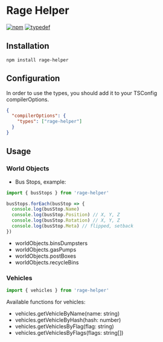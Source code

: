 # Rage Helper
[![npm](https://img.shields.io/npm/v/rage-helper.svg?style=flat)](https://www.npmjs.com/package/rage-helper)
[![typedef](https://img.shields.io/badge/typedef-.d.ts-blue.svg?style=flat&longCache=true)](https://github.com/FalcoG/rage-helper/blob/main/typings.d.ts)

## Installation

```npm install rage-helper```

## Configuration
In order to use the types, you should add it to your TSConfig compilerOptions.

```json
{
  "compilerOptions": {
    "types": ["rage-helper"]
  }
}

```

## Usage
### World Objects
- Bus Stops, example:
```javascript
import { busStops } from 'rage-helper'

busStops.forEach(busStop => {
  console.log(busStop.Name)
  console.log(busStop.Position) // X, Y, Z
  console.log(busStop.Rotation) // X, Y, Z
  console.log(busStop.Meta) // flipped, setback
})
```
- worldObjects.binsDumpsters
- worldObjects.gasPumps
- worldObjects.postBoxes
- worldObjects.recycleBins

### Vehicles
```javascript
import { vehicles } from 'rage-helper'
```
Available functions for vehicles:
- vehicles.getVehicleByName(name: string)
- vehicles.getVehicleByHash(hash: number)
- vehicles.getVehiclesByFlag(flag: string)
- vehicles.getVehiclesByFlags(flags: string[])
